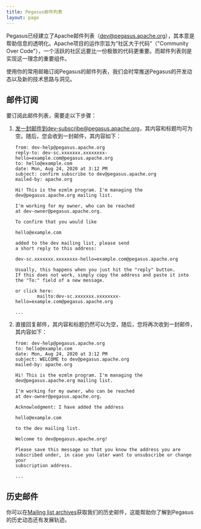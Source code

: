 ```yaml
---
title: Pegasus邮件列表
layout: page
---
```


Pegasus已经建立了Apache邮件列表（<dev@pegasus.apache.org>），其本意是帮助信息的透明化。Apache项目的运作宗旨为“社区大于代码”（"Community Over Code"），一个活跃的社区远要比一份极致的代码更重要。而邮件列表则是实现这一理念的重要组件。

使用你的常用邮箱订阅Pegasus的邮件列表，我们会时常推送Pegasus的开发动态以及新的技术思路与洞见。

## 邮件订阅

要订阅此邮件列表，需要走以下步骤：

1. 发一封邮件到dev-subscribe@pegasus.apache.org，其内容和标题均可为空。随后，您会收到一封邮件，其内容如下：

    ```
    from: dev-help@pegasus.apache.org
    reply-to: dev-sc.xxxxxxx.xxxxxxxx-hello=example.com@pegasus.apache.org
    to: hello@example.com
    date: Mon, Aug 24, 2020 at 3:12 PM
    subject: confirm subscribe to dev@pegasus.apache.org
    mailed-by: apache.org

    Hi! This is the ezmlm program. I'm managing the
    dev@pegasus.apache.org mailing list.

    I'm working for my owner, who can be reached
    at dev-owner@pegasus.apache.org.

    To confirm that you would like

    hello@example.com

    added to the dev mailing list, please send
    a short reply to this address:

    dev-sc.xxxxxxx.xxxxxxxx-hello=example.com@pegasus.apache.org

    Usually, this happens when you just hit the "reply" button.
    If this does not work, simply copy the address and paste it into
    the "To:" field of a new message.

    or click here:
            mailto:dev-sc.xxxxxxx.xxxxxxxx-hello=example.com@pegasus.apache.org

    ...
    ```

2. 直接回复邮件，其内容和标题仍然可以为空，随后，您将再次收到一封邮件，其内容如下：

    ```
    from: dev-help@pegasus.apache.org
    to: hello@example.com
    date: Mon, Aug 24, 2020 at 3:12 PM
    subject: WELCOME to dev@pegasus.apache.org
    mailed-by: apache.org

    Hi! This is the ezmlm program. I'm managing the
    dev@pegasus.apache.org mailing list.

    I'm working for my owner, who can be reached
    at dev-owner@pegasus.apache.org.

    Acknowledgment: I have added the address

    hello@example.com

    to the dev mailing list.

    Welcome to dev@pegasus.apache.org!

    Please save this message so that you know the address you are
    subscribed under, in case you later want to unsubscribe or change your
    subscription address.

    ...
    ```

## 历史邮件

你可以在[Mailing list archives](http://mail-archives.apache.org/mod_mbox/pegasus-dev/)获取我们的历史邮件，这能帮助你了解到Pegasus的历史动态还有发展轨迹。
